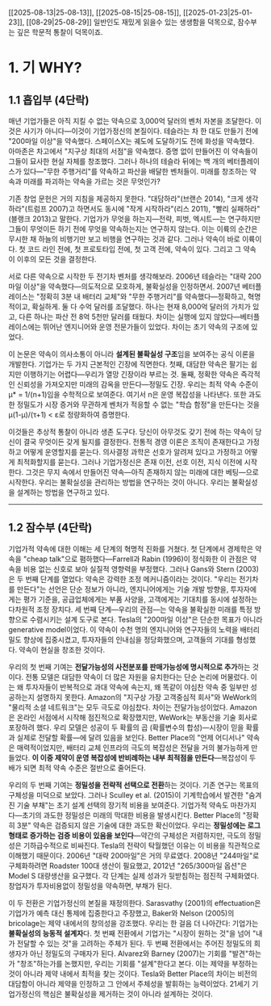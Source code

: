 [[2025-08-13|25-08-13]], [[2025-08-15|25-08-15]], [[2025-01-23|25-01-23]], [[08-29|25-08-29]]
일반인도 재밌게 읽을수 있는 생생함을 덕목으로, 잠수부는 깊은 학문적 통찰이 덕목이죠.
# 1. 기 WHY?
## 1.1 흡입부 (4단락)

매년 기업가들은 아직 지킬 수 없는 약속으로 3,000억 달러의 벤처 자본을 조달한다. 이것은 사기가 아니다—이것이 기업가정신의 본질이다. 테슬라는 차 한 대도 만들기 전에 "200마일 이상"을 약속했다. 스페이스X는 궤도에 도달하기도 전에 화성을 약속했다. 아마존은 차고에서 "지구상 최대의 서점"을 약속했다. 증명 없이 만들어진 이 약속들이 그들이 묘사한 현실 자체를 창조했다. 그러나 하나의 테슬라 뒤에는 백 개의 베터플레이스가 있다—"무한 주행거리"를 약속하고 파산을 배달한 벤처들이. 미래를 창조하는 약속과 미래를 파괴하는 약속을 가르는 것은 무엇인가?

기존 창업 문헌은 거의 지침을 제공하지 못한다. "대담하라"(브랜슨 2014), "크게 생각하라"(트럼프 2007)고 하면서도 동시에 "작게 시작하라"(리스 2011), "빨리 실패하라"(블랭크 2013)고 말한다. 기업가가 무엇을 하는지—전략, 피벗, 엑시트—는 연구하지만 그들이 무엇이든 하기 전에 무엇을 약속하는지는 연구하지 않는다. 이는 이륙의 순간은 무시한 채 하늘의 비행기만 보고 비행을 연구하는 것과 같다. 그러나 약속이 바로 이륙이다. 첫 코드 라인 전에, 첫 프로토타입 전에, 첫 고객 전에, 약속이 있다. 그리고 그 약속이 이후의 모든 것을 결정한다.

서로 다른 약속으로 시작한 두 전기차 벤처를 생각해보라. 2006년 테슬라는 "대략 200마일 이상"을 약속했다—의도적으로 모호하게, 불확실성을 인정하면서. 2007년 베터플레이스는 "정확히 3분 내 배터리 교체"와 "무한 주행거리"를 약속했다—정확하고, 혁명적이고, 확실하게. 둘 다 수억 달러를 조달했다. 하나는 현재 8,000억 달러의 가치가 있고, 다른 하나는 파산 전 8억 5천만 달러를 태웠다. 차이는 실행에 있지 않았다—베터플레이스에는 뛰어난 엔지니어와 운영 전문가들이 있었다. 차이는 초기 약속의 구조에 있었다.

이 논문은 약속이 의사소통이 아니라 **설계된 불확실성 구조**임을 보여주는 공식 이론을 개발한다. 기업가는 두 가지 근본적인 긴장에 직면한다. 첫째, 대담한 약속은 팔기는 쉽지만 이행하기는 어렵다—우리가 열망 긴장이라 부르는 것. 둘째, 정확한 약속은 즉각적인 신뢰성을 가져오지만 미래의 감옥을 만든다—정밀도 긴장. 우리는 최적 약속 수준이 μ* = 1/(n+1)임을 수학적으로 보여준다. 여기서 n은 운영 복잡성을 나타낸다. 또한 과도한 정밀도가 시장 증거와 무관하게 벤처가 적응할 수 없는 "학습 함정"을 만든다는 것을 μ(1-μ)/(τ+1) < ε로 정량화하여 증명한다.

이것들은 추상적 통찰이 아니라 생존 도구다. 당신이 아무것도 갖기 전에 하는 약속이 당신이 결국 무엇이든 갖게 될지를 결정한다. 전통적 경영 이론은 조직이 존재한다고 가정하고 어떻게 운영할지를 묻는다. 의사결정 과학은 선호가 알려져 있다고 가정하고 어떻게 최적화할지를 묻는다. 그러나 기업가정신은 존재 이전, 선호 이전, 지식 이전에 시작한다. 그것은 무지 속에서 만들어진 약속—아직 존재하지 않는 미래에 대한 베팅—으로 시작한다. 우리는 불확실성을 관리하는 방법을 연구하는 것이 아니다. 우리는 불확실성을 설계하는 방법을 연구하고 있다.


---
## 1.2 잠수부 (4단락)

기업가적 약속에 대한 이해는 세 단계의 혁명적 진화를 거쳤다. 첫 단계에서 경제학은 약속을 "cheap talk"으로 폄하했다—Farrell과 Rabin (1996)이 정식화한 이 관점은 약속을 비용 없는 신호로 보아 실질적 영향력을 부정했다. 그러나 Gans와 Stern (2003)은 두 번째 단계를 열었다: 약속은 강력한 조정 메커니즘이라는 것이다. "우리는 전기차를 만든다"는 선언은 단순 정보가 아니라, 엔지니어에게는 기술 개발 방향을, 투자자에게는 평가 기준을, 공급업체에게는 부품 사양을, 고객에게는 기대치를 동시에 설정하는 다차원적 조정 장치다. 세 번째 단계—우리의 관점—는 약속을 불확실한 미래를 특정 방향으로 수렴시키는 설계 도구로 본다. Tesla의 "200마일 이상"은 단순한 목표가 아니라 generative model이었다. 이 약속이 수천 명의 엔지니어와 연구자들의 노력을 배터리 밀도 향상에 집중시켰고, 투자자들의 인내심을 정당화했으며, 고객들의 기대를 형성했다. 약속이 현실을 창조한 것이다.

우리의 첫 번째 기여는 **전달가능성의 사전분포를 판매가능성에 명시적으로 추가**하는 것이다. 전통 모델은 대담한 약속이 더 많은 자원을 유치한다는 단순 논리에 머물렀다. 이는 왜 투자자들이 반복적으로 과대 약속에 속는지, 왜 똑같이 야심찬 약속 중 일부만 성공하는지 설명하지 못한다. Amazon의 "지구상 가장 고객중심적 회사"와 WeWork의 "물리적 소셜 네트워크"는 모두 극도로 야심찼다. 차이는 전달가능성이었다. Amazon은 온라인 서점에서 시작해 점진적으로 확장했지만, WeWork는 부동산을 기술 회사로 포장하려 했다. 우리 모델은 성공이 두 확률의 곱 (확률변수의 합성)—시장이 믿을 확률과 실제로 전달할 확률—에 달려 있음을 보인다. Better Place의 "언제 어디서나" 약속은 매력적이었지만, 배터리 교체 인프라의 극도의 복잡성은 전달을 거의 불가능하게 만들었다. **이 이중 제약이 운영 복잡성에 반비례하는 내부 최적점을 만든다**—복잡성이 두 배가 되면 최적 약속 수준은 절반으로 줄어든다.

우리의 두 번째 기여는 **정밀성을 전략적 선택으로 전환**하는 것이다. 기존 연구는 목표의 구체성을 미덕으로 보았다. 그러나 Sculley et al. (2015)이 기계학습에서 발견한 "숨겨진 기술 부채"는 초기 설계 선택의 장기적 비용을 보여준다. 기업가적 약속도 마찬가지다—초기의 과도한 정밀성은 미래의 막대한 비용을 발생시킨다. Better Place의 "정확히 3분" 약속은 검증되지 않은 기술에 대한 과도한 확신이었다. 우리는 **정밀성에는 로그 형태로 증가하는 검증 비용이 있음을 보인다**—약간의 구체성은 저렴하지만, 극도의 정밀성은 기하급수적으로 비싸진다. Tesla의 전략이 탁월했던 이유는 이 비용을 직관적으로 이해했기 때문이다. 2006년 "대략 200마일"은 거의 무료였다. 2008년 "244마일"로 구체화하려면 Roadster 100대 생산이 필요했고, 2012년 "265/300마일 옵션"은 Model S 대량생산을 요구했다. 각 단계는 실제 성과가 뒷받침하는 점진적 구체화였다. 창업자가 투자비용없이 정밀성을 약속하면, 부채가 된다. 

이 두 전환은 기업가정신의 본질을 재정의한다. Sarasvathy (2001)의 effectuation은 기업가가 예측 대신 통제에 집중한다고 주장했고, Baker와 Nelson (2005)의 bricolage는 제약 내에서의 창의성을 강조했다. 우리는 한 걸음 더 나아간다: 기업가는 **불확실성의 능동적 설계자**다. 첫 번째 전환에서 기업가는 "시장이 원하는 것"을 넘어 "내가 전달할 수 있는 것"을 고려하는 주체가 된다. 두 번째 전환에서는 주어진 정밀도의 희생자가 아닌 정밀도의 구매자가 된다. Alvarez와 Barney (2007)는 기회를 "발견"하는가 "창조"하는가를 논했지만, 우리는 기회를 "설계"한다고 본다. 이는 제약을 부정하는 것이 아니라 제약 내에서 최적을 찾는 것이다. Tesla와 Better Place의 차이는 비전의 대담함이 아니라 제약을 인정하고 그 안에서 주체성을 발휘하는 능력이었다. 21세기 기업가정신의 핵심은 불확실성을 제거하는 것이 아니라 설계하는 것이다.
